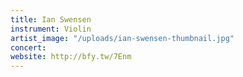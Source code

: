 ```yaml
---
title: Ian Swensen
instrument: Violin
artist_image: "/uploads/ian-swensen-thumbnail.jpg"
concert:
website: http://bfy.tw/7Enm
---
```


